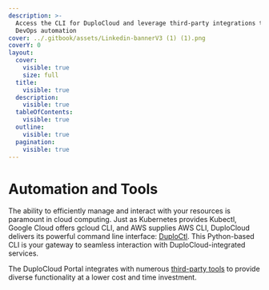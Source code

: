 ```yaml
---
description: >-
  Access the CLI for DuploCloud and leverage third-party integrations to boost
  DevOps automation
cover: ../.gitbook/assets/Linkedin-bannerV3 (1) (1).png
coverY: 0
layout:
  cover:
    visible: true
    size: full
  title:
    visible: true
  description:
    visible: true
  tableOfContents:
    visible: true
  outline:
    visible: true
  pagination:
    visible: true
---
```


# Automation and Tools

The ability to efficiently manage and interact with your resources is paramount in cloud computing. Just as Kubernetes provides Kubectl, Google Cloud offers gcloud CLI, and AWS supplies AWS CLI, DuploCloud delivers its powerful command line interface: [DuploCtl](duploctl.md). This Python-based CLI is your gateway to seamless interaction with DuploCloud-integrated services.&#x20;

The DuploCloud Portal integrates with numerous [third-party tools](supported-third-party-tools.md) to provide diverse functionality at a lower cost and time investment.&#x20;
